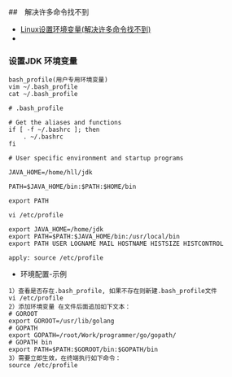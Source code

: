 ##　解决许多命令找不到
- [Linux设置环境变量(解决许多命令找不到)](https://www.cnblogs.com/bugutian/p/5051109.html)
- []()

### 设置JDK 环境变量
```
bash_profile(用户专用环境变量)
vim ~/.bash_profile
cat ~/.bash_profile

# .bash_profile

# Get the aliases and functions
if [ -f ~/.bashrc ]; then
	. ~/.bashrc
fi

# User specific environment and startup programs

JAVA_HOME=/home/hll/jdk

PATH=$JAVA_HOME/bin:$PATH:$HOME/bin

export PATH
```

```
vi /etc/profile

export JAVA_HOME=/home/jdk
export PATH=$PATH:$JAVA_HOME/bin:/usr/local/bin
export PATH USER LOGNAME MAIL HOSTNAME HISTSIZE HISTCONTROL

apply: source /etc/profile
```

- 环境配置-示例
```
1）查看是否存在.bash_profile, 如果不存在则新建.bash_profile文件
vi /etc/profile
2）添加环境变量 在文件后面追加如下文本：
# GOROOT
export GOROOT=/usr/lib/golang
# GOPATH
export GOPATH=/root/Work/programmer/go/gopath/
# GOPATH bin
export PATH=$PATH:$GOROOT/bin:$GOPATH/bin
3）需要立即生效，在终端执行如下命令：
source /etc/profile
```


